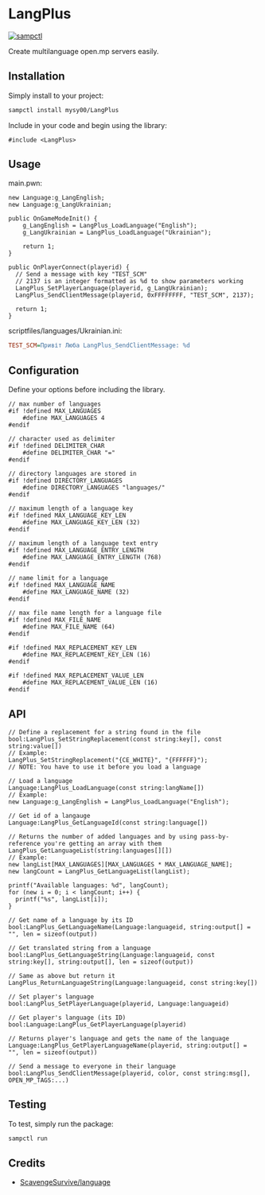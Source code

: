 # LangPlus

[![sampctl](https://img.shields.io/badge/sampctl-LangPlus-2f2f2f.svg?style=for-the-badge)](https://github.com/mysy00/LangPlus)

Create multilanguage open.mp servers easily.

## Installation

Simply install to your project:

```bash
sampctl install mysy00/LangPlus
```

Include in your code and begin using the library:

```pawn
#include <LangPlus>
```

## Usage

main.pwn:
```pawn
new Language:g_LangEnglish;
new Language:g_LangUkrainian;

public OnGameModeInit() {
    g_LangEnglish = LangPlus_LoadLanguage("English");
    g_LangUkrainian = LangPlus_LoadLanguage("Ukrainian");

    return 1;
}

public OnPlayerConnect(playerid) {
  // Send a message with key "TEST_SCM"
  // 2137 is an integer formatted as %d to show parameters working
  LangPlus_SetPlayerLanguage(playerid, g_LangUkrainian);
  LangPlus_SendClientMessage(playerid, 0xFFFFFFFF, "TEST_SCM", 2137);

  return 1;
}
```

scriptfiles/languages/Ukrainian.ini:
```ini
TEST_SCM=Привіт Люба LangPlus_SendClientMessage: %d
```

## Configuration
Define your options before including the library.

```pawn
// max number of languages
#if !defined MAX_LANGUAGES
    #define MAX_LANGUAGES 4
#endif

// character used as delimiter
#if !defined DELIMITER_CHAR
    #define DELIMITER_CHAR "="
#endif

// directory languages are stored in
#if !defined DIRECTORY_LANGUAGES
	#define DIRECTORY_LANGUAGES "languages/"
#endif

// maximum length of a language key
#if !defined MAX_LANGUAGE_KEY_LEN
	#define MAX_LANGUAGE_KEY_LEN (32)
#endif

// maximum length of a language text entry
#if !defined MAX_LANGUAGE_ENTRY_LENGTH
	#define MAX_LANGUAGE_ENTRY_LENGTH (768)
#endif

// name limit for a language
#if !defined MAX_LANGUAGE_NAME
	#define MAX_LANGUAGE_NAME (32)
#endif

// max file name length for a language file
#if !defined MAX_FILE_NAME
    #define MAX_FILE_NAME (64)
#endif

#if !defined MAX_REPLACEMENT_KEY_LEN
    #define MAX_REPLACEMENT_KEY_LEN (16)
#endif

#if !defined MAX_REPLACEMENT_VALUE_LEN
    #define MAX_REPLACEMENT_VALUE_LEN (16)
#endif
```

## API
```pawn
// Define a replacement for a string found in the file
bool:LangPlus_SetStringReplacement(const string:key[], const string:value[])
// Example:
LangPlus_SetStringReplacement("{CE_WHITE}", "{FFFFFF}");
// NOTE: You have to use it before you load a language

// Load a language
Language:LangPlus_LoadLanguage(const string:langName[])
// Example:
new Language:g_LangEnglish = LangPlus_LoadLanguage("English");

// Get id of a langauge
Language:LangPlus_GetLanguageId(const string:language[])

// Returns the number of added languages and by using pass-by-reference you're getting an array with them
LangPlus_GetLanguageList(string:languages[][])
// Example:
new langList[MAX_LANGUAGES][MAX_LANGUAGES * MAX_LANGUAGE_NAME];
new langCount = LangPlus_GetLanguageList(langList);

printf("Available languages: %d", langCount);
for (new i = 0; i < langCount; i++) {
  printf("%s", langList[i]);
}

// Get name of a language by its ID
bool:LangPlus_GetLanguageName(Language:languageid, string:output[] = "", len = sizeof(output))

// Get translated string from a language
bool:LangPlus_GetLanguageString(Language:languageid, const string:key[], string:output[], len = sizeof(output))

// Same as above but return it
LangPlus_ReturnLanguageString(Language:languageid, const string:key[])

// Set player's language
bool:LangPlus_SetPlayerLanguage(playerid, Language:languageid)

// Get player's language (its ID)
bool:Language:LangPlus_GetPlayerLanguage(playerid)

// Returns player's language and gets the name of the language
Language:LangPlus_GetPlayerLanguageName(playerid, string:output[] = "", len = sizeof(output))

// Send a message to everyone in their language
bool:LangPlus_SendClientMessage(playerid, color, const string:msg[], OPEN_MP_TAGS:...)
```

## Testing

To test, simply run the package:

```bash
sampctl run
```

## Credits
- [ScavengeSurvive/language](https://github.com/ScavengeSurvive/language)
